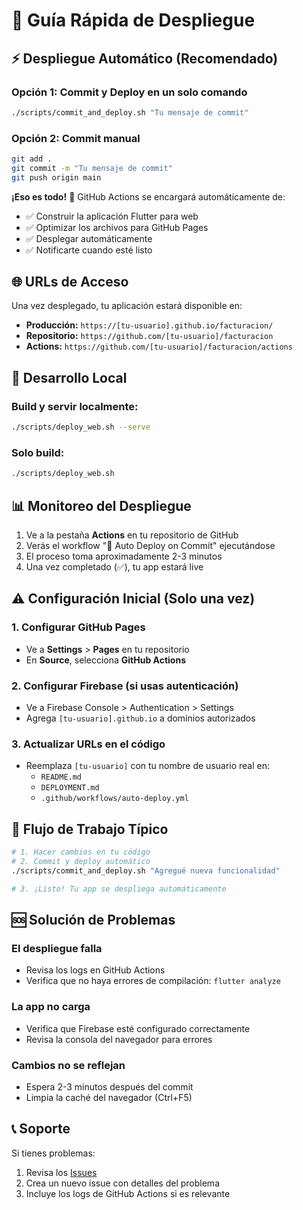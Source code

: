# 🚀 Guía Rápida de Despliegue

## ⚡ Despliegue Automático (Recomendado)

### Opción 1: Commit y Deploy en un solo comando

```bash
./scripts/commit_and_deploy.sh "Tu mensaje de commit"
```

### Opción 2: Commit manual

```bash
git add .
git commit -m "Tu mensaje de commit"
git push origin main
```

**¡Eso es todo!** 🎉 GitHub Actions se encargará automáticamente de:

- ✅ Construir la aplicación Flutter para web
- ✅ Optimizar los archivos para GitHub Pages
- ✅ Desplegar automáticamente
- ✅ Notificarte cuando esté listo

## 🌐 URLs de Acceso

Una vez desplegado, tu aplicación estará disponible en:

- **Producción:** `https://[tu-usuario].github.io/facturacion/`
- **Repositorio:** `https://github.com/[tu-usuario]/facturacion`
- **Actions:** `https://github.com/[tu-usuario]/facturacion/actions`

## 🔧 Desarrollo Local

### Build y servir localmente:

```bash
./scripts/deploy_web.sh --serve
```

### Solo build:

```bash
./scripts/deploy_web.sh
```

## 📊 Monitoreo del Despliegue

1. Ve a la pestaña **Actions** en tu repositorio de GitHub
2. Verás el workflow "🔄 Auto Deploy on Commit" ejecutándose
3. El proceso toma aproximadamente 2-3 minutos
4. Una vez completado (✅), tu app estará live

## ⚠️ Configuración Inicial (Solo una vez)

### 1. Configurar GitHub Pages

- Ve a **Settings** > **Pages** en tu repositorio
- En **Source**, selecciona **GitHub Actions**

### 2. Configurar Firebase (si usas autenticación)

- Ve a Firebase Console > Authentication > Settings
- Agrega `[tu-usuario].github.io` a dominios autorizados

### 3. Actualizar URLs en el código

- Reemplaza `[tu-usuario]` con tu nombre de usuario real en:
  - `README.md`
  - `DEPLOYMENT.md`
  - `.github/workflows/auto-deploy.yml`

## 🎯 Flujo de Trabajo Típico

```bash
# 1. Hacer cambios en tu código
# 2. Commit y deploy automático
./scripts/commit_and_deploy.sh "Agregué nueva funcionalidad"

# 3. ¡Listo! Tu app se despliega automáticamente
```

## 🆘 Solución de Problemas

### El despliegue falla

- Revisa los logs en GitHub Actions
- Verifica que no haya errores de compilación: `flutter analyze`

### La app no carga

- Verifica que Firebase esté configurado correctamente
- Revisa la consola del navegador para errores

### Cambios no se reflejan

- Espera 2-3 minutos después del commit
- Limpia la caché del navegador (Ctrl+F5)

## 📞 Soporte

Si tienes problemas:

1. Revisa los [Issues](https://github.com/[tu-usuario]/facturacion/issues)
2. Crea un nuevo issue con detalles del problema
3. Incluye los logs de GitHub Actions si es relevante
